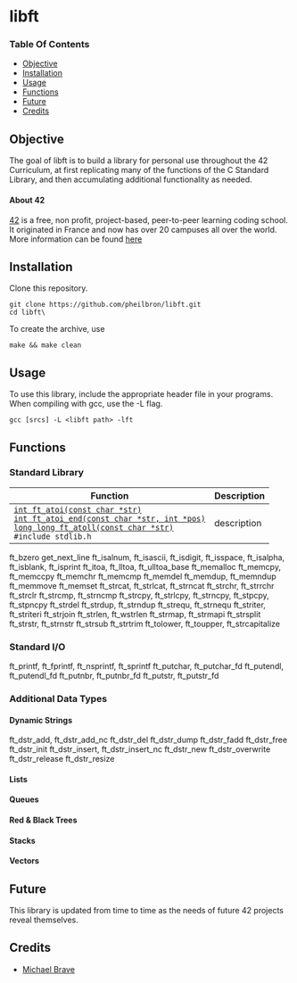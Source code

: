 # libft

### Table Of Contents
* [Objective](#objective)
* [Installation](#installation)
* [Usage](#usage)
* [Functions](#functions)
* [Future](#future)
* [Credits](#credits)

## Objective  
The goal of libft is to build a library for personal use throughout the 42 Curriculum, at first replicating many of the functions of the C Standard Library, and then accumulating additional functionality as needed.

#### About 42  
[42][42] is a free, non profit, project-based, peer-to-peer learning coding school. It originated in France and now has over 20 campuses all over the world. More information can be found [here][42] 

## Installation 
Clone this repository.
````
git clone https://github.com/pheilbron/libft.git
cd libft\
````
To create the archive, use
````
make && make clean
````

## Usage  
To use this library, include the appropriate header file in your programs.
When compiling with gcc, use the -L flag.
````
gcc [srcs] -L <libft path> -lft
````

## Functions
### Standard Library

| Function | Description |
| -------- | ----------- |
| [`int ft_atoi(const char *str)`](https://github.com/pheilbron/libft/src/stdlib/ft_atoi.c)<br/>[`int ft_atoi_end(const char *str, int *pos)`](https://github.com/pheilbron/libft/src/stdlib/ft_atoi_end.c)<br/>[`long long ft_atoll(const char *str)`](https://github.com/pheilbron/libft/src/stdlib/ft_atoll.c)<br/>`#include stdlib.h` | description |
ft_bzero
get_next_line
ft_isalnum, ft_isascii, ft_isdigit, ft_isspace, ft_isalpha, ft_isblank, ft_isprint
ft_itoa, ft_lltoa, ft_ulltoa_base
ft_memalloc
ft_memcpy, ft_memccpy
ft_memchr
ft_memcmp
ft_memdel
ft_memdup, ft_memndup
ft_memmove
ft_memset
ft_strcat, ft_strlcat, ft_strncat
ft_strchr, ft_strrchr
ft_strclr
ft_strcmp, ft_strncmp
ft_strcpy, ft_strlcpy, ft_strncpy, ft_stpcpy, ft_stpncpy
ft_strdel
ft_strdup, ft_strndup
ft_strequ, ft_strnequ
ft_striter, ft_striteri
ft_strjoin
ft_strlen, ft_wstrlen
ft_strmap, ft_strmapi
ft_strsplit
ft_strstr, ft_strnstr
ft_strsub
ft_strtrim
ft_tolower, ft_toupper, ft_strcapitalize

### Standard I/O

ft_printf, ft_fprintf, ft_nsprintf, ft_sprintf
ft_putchar, ft_putchar_fd
ft_putendl, ft_putendl_fd
ft_putnbr, ft_putnbr_fd
ft_putstr, ft_putstr_fd

### Additional Data Types
#### Dynamic Strings

ft_dstr_add, ft_dstr_add_nc
ft_dstr_del
ft_dstr_dump
ft_dstr_fadd
ft_dstr_free
ft_dstr_init
ft_dstr_insert, ft_dstr_insert_nc
ft_dstr_new
ft_dstr_overwrite
ft_dstr_release
ft_dstr_resize

#### Lists
#### Queues
#### Red & Black Trees
#### Stacks
#### Vectors

## Future 
This library is updated from time to time as the needs of future 42 projects reveal themselves.

## Credits  
* [Michael Brave](https://www.github.com/michaelbrave/)

[42]: http://42.us.org "School 42"
